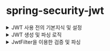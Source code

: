 # spring-security-jwt

<details>
<summary>JWT 사용 전의 기본지식 및 설정</summary>

## 0. 개요

공부하는데 진짜 오랜 시간이 걸렸다.
제대로 된 예시가 많지 않았던 탓도 있고, 꼼꼼하게 보고 싶다보니 오래걸린 것 같다.
우선 JWT에 들어가기 앞서서 스프링 시큐리티의 체인 필터에 대해서 알고 가야한다.

스프링 시큐리티는 필터 체인이라는 여러개의 필터를 물고 물고 물어져서 실행을 하고, 단계마다 로직을 실행햔다.

1. **ChannelProcessingFilter**: 요청 및 응답의 보안 채널 처리를 담당하는 필터입니다.
2. **SecurityContextPersistenceFilter**: 보안 컨텍스트를 요청 간에 유지하는 역할을 담당하는 필터입니다.
3. **ConcurrentSessionFilter**: 동시 세션 제어를 위한 필터입니다.
4. **LogoutFilter**: 로그아웃 처리를 담당하는 필터입니다.
5. **UsernamePasswordAuthenticationFilter**: 사용자 이름과 비밀번호에 기반한 인증을 처리하는 필터입니다.
6. **DefaultLoginPageGeneratingFilter**: 기본 로그인 페이지를 생성하는 필터입니다.
7. **DefaultLogoutPageGeneratingFilter**: 기본 로그아웃 페이지를 생성하는 필터입니다.
8. **BasicAuthenticationFilter**: HTTP Basic 인증을 처리하는 필터입니다.
9. **RequestCacheAwareFilter**: 요청 캐시 처리를 담당하는 필터입니다.
10. **SecurityContextHolderAwareRequestFilter**: 보안 컨텍스트를 요청에 적용하는 필터입니다.
11. **AnonymousAuthenticationFilter**: 익명 사용자 인증을 처리하는 필터입니다.
12. **SessionManagementFilter**: 세션 관리를 담당하는 필터입니다.
13. **ExceptionTranslationFilter**: 인증 및 권한 예외를 처리하는 필터입니다.
14. **FilterSecurityInterceptor**: 권한 기반의 보안 처리를 담당하는 필터입니다.

이 외에도 여러가지 필터가 있고, 사용자가 필터의 순서를 바꿀 수 도 있으며, 중간에 커스텀 필터를 끼워 넣을 수 도 있다.

이 순서에 대해서 이해하고 있어야, 스프링 시큐리티를 제대로 사용할 수 있다.

우리는 JWT의 새로운 필터를 만들고, 이 사이에 끼워넣을것이다.

## 1. `SecurityConfig` 설정

![Untitled (21)](https://github.com/GiLik154/spring-security-jwt/assets/118507239/d786595f-e4f2-4ab3-9e7f-4f014ab907e9)

위와 같이 설정했다.
우선 스프링 시큐리티의 로그인을 사용하지 않으니, 로그인 관련을 모두 제거했다.
또한 JWT 토큰을 사용하므로 `csrf` 토큰에 의존할 필요가 없어지니, 비활성화 하였다.

여기서 우리가 봐야 할 것은 

![Untitled (22)](https://github.com/GiLik154/spring-security-jwt/assets/118507239/3a508d69-1895-4c3c-9405-175aa9a2b782)

이 부분인데, **UsernamePasswordAuthenticationFilter** 이전에 내가 만든 JWT Filter을 끼워넣을것이다.

## 2. `properties` 설정

![Untitled (23)](https://github.com/GiLik154/spring-security-jwt/assets/118507239/1bdbe25e-4422-46fc-bfd4-d1e1fac65eaf)

3가지를 설정했다.
1. 시크릿 키
2. 억세스 토큰의 만료 시간
3. 리프래쉬 토큰의 만료 시간

시크릿 키의 경우는 랜덤으로 아무거나 만들어서 사용했다.
억세스 토큰의 경우는 만료 시간을 짧게 두는 게 좋기에 30분으로 설정했고
리프래쉬 토큰의 경우는 7일을 사용했다.
</details>



<details>
<summary>JWT 생성 및 파싱 로직</summary>
  
## 0. 개요

![JWT_Util](https://github.com/GiLik154/spring-security-jwt/assets/118507239/6ea21b60-f194-4746-ba21-d8a8f3e385ec)

전체적인 로직은 위와 같다
위의 로직은 토큰을 생성하고, 추출하는 메소드 들이 들어있다.
처음 보는 개념들이 있어서 하나씩 살펴보도록 하겠다.

## 1. 생성

![Untitled (25)](https://github.com/GiLik154/spring-security-jwt/assets/118507239/38b8e262-3ac4-4124-a53f-17e75a81c7be)

위의 로직들이 생성하는 로직이다.
주석을 통해서 설명을 하고 있으나, 다시 설명을 하도록 하겠다.

![Untitled (26)](https://github.com/GiLik154/spring-security-jwt/assets/118507239/cfe5247c-2cbc-4f9a-8394-d7fffb4db7cf)

위의 로직은 억세스 토큰을 생성하는 로직이다.
억세스 토큰의 Subject에는 username과 유저의 등급을 넣었다.

`Claims` 의 put 메소드를 통해 정보들을 넣을 수 있다.

![Untitled (27)](https://github.com/GiLik154/spring-security-jwt/assets/118507239/c8ec3dbd-725b-4dfc-b450-d05dbcdd607d)

`Claims` 의 내부를 보면 설명이 잘 되어 있다.
Map을 상속받아서 put 메소드를 사용할 수 있다.

리프래쉬 토큰의 로직도 다르지 않다.

![Untitled (28)](https://github.com/GiLik154/spring-security-jwt/assets/118507239/421a0dd5-2e17-43f6-8600-2b775c31e93f)

차이는 리프래쉬 토큰에는 유저의 등급을 넣지 않았다.
재발급을 받는 토큰이다보니 많은 정보가 담길 필요가 없기 때문이다.
이후 중요한 로직은 다음이다.

![Untitled (29)](https://github.com/GiLik154/spring-security-jwt/assets/118507239/b0b77c4a-b0eb-40f3-a846-80a9c0d7faf3)

토큰을 생성하는 로직이 담겨있다.
주석에 어떻게 사용되는지 적혀있지만, 다시 보도록하면

우선 subject를 `Claims` 을 통해 불러온다.
그리고 오늘의 날짜와, 만료 날짜를 설정해주고

`Jwts.*builder*()` 을 사용하여 토큰을 생성한다.

Jwts 내부를 보면 아주 복잡한 과정들을 거치는데,
한 번 살펴보면 도움이 많이 될 것 같다.

## 2. 추출

![Untitled (30)](https://github.com/GiLik154/spring-security-jwt/assets/118507239/c5a53d05-91a5-40e3-bb61-6cf49ea97f02)

추출하는 메소드는 간단하다.
중요하고, 처음 접하는 개념들만 살펴보겠다.
  
![Untitled (31)](https://github.com/GiLik154/spring-security-jwt/assets/118507239/8cb2c429-f7c6-4d43-ab21-4a9e7c88dc87)

우선 펑션 기능을 처음 접했다.
형변환을 도와주는 메소드였다. 

![Untitled (32)](https://github.com/GiLik154/spring-security-jwt/assets/118507239/c26be2a8-0c57-43f6-9a68-d8b54ce9c8b8)

이런 식으로 매개 변수를 넣어주면 String으로 형변환해서 돌려주었다.
처음보는 개념이어서 공부하는데 도움이 많이 되었다.

![Untitled (33)](https://github.com/GiLik154/spring-security-jwt/assets/118507239/8de4de4f-7e63-47e1-8c42-c3197dcabcb8)

토큰의 복호화는 Jwts의 메소드를 이용했다.
간단하게 복호화 할 수 있게 된다.

## 3. 결론

로직이 복잡해보일 수 있으나, 조금만 천천히 보다 보면 이해하는데 큰 어려움이 없었다.
하나씩 뜯어보면서 공부도 많이 할 수 있었다.
작성해야 하는 메소드가 많아서 조금 두려움이 있었지만
하나씩 하다보니 금방 따라가고 이해할 수 있었다.
나의 코드가 누군가에게 도움이 되기를 원한다.
</details>



<details>
<summary>JwtFilter을 이용한 검증 및 파싱</summary>
  

## 0. 개요

이 부분이 제일 어렵고 오래걸렸고 핵심 로직이다.
사실 사용하지 않아도 Jwt를 사용할 수 는 있지만,
스프링 시큐리티의 필터체인에 의존하면 많은 것을 편리하게 사용할 수 있다.
물론 적용하고, 이해하는데 시간이 조금 오래 걸릴 수 는 있다.

스프링 시큐리티의 필터체인에 대해 궁금하면 앞서 설명한 사이트를 참고해주길 바란다.
[JWT 사용 전의 기본지식 및 설정](https://www.notion.so/JWT-e954d8c8986b49a89f9fac965befdf61?pvs=21) 

## 1. 필터의 전체적인 로직

![JwtFilter](https://github.com/GiLik154/spring-security-jwt/assets/118507239/960548f4-80fc-4e4c-9c97-5d209828390c)

나도 많이 해맸던 부분이라 주석을 모두 달아놨다.
이 필터는 `OncePerRequestFilter` 를 상속받는다.
`OncePerRequestFilter` 는 직접 찾아보면 이해가 쉽겠지만, 쉽게 설명하면

우리가 요청을 하면 서블릿을 생성해서 메모리에 저장해둔다.
이후 똑같은 요청을 보내면 저장해 두었던 서블릿을 꺼내서 요청을 처리한다.
이런 과정을 통해서 메모리를 절약하고, 속도를 높일 수 있다.

Filter의 경우에는 서블릿이 저장되어 있든, 저장되어 있지 않든 실행이 되고
`OncePerRequestFilter` 의 경우는 새로운 요청 ( 새로운 서블릿 ) 에만 필터를 적용한다.

즉, `OncePerRequestFilter` 를 사용해야 재요청이 되는 것을 막고, 리소스 낭비를 막을 수 있다.

## 1. 토큰의 파싱

![Untitled (25)](https://github.com/GiLik154/spring-security-jwt/assets/118507239/97e7e9d0-d84b-4363-a6e7-db1cd47a4f6e)
  
![Untitled (26)](https://github.com/GiLik154/spring-security-jwt/assets/118507239/f267b749-adfa-45f0-a888-b81a5ef2fbf1)

위의 로직에서 토큰을 가지고 온다.
회사마다 다를 수 있지만 나는 헤더를 통해서 토큰을 보내주고
그 토큰을 파싱해서 사용하는 것으로 했다.

`request.getHeader(*AUTHORIZATION*);` 을 통해서 토큰을 받아오고

![Untitled (27)](https://github.com/GiLik154/spring-security-jwt/assets/118507239/227c2bec-f23c-4e7d-96d8-cc7690e0e8d1)

내가 보낸 양식이 맞는지 확인한다.
만약 이 양식이 지켜지지 않을 경우에는 토큰 파싱을 진행하지 않는다.

이후 `"Bearer "` 를 제거한 토큰을 반환해주는 것으로 토큰을 받아온다. 

## 2. 토큰의 처리

![Untitled (28)](https://github.com/GiLik154/spring-security-jwt/assets/118507239/9ef6c7eb-fa96-44e7-a012-895ae8c6bda2)

`request.getRequestURI();` 을 통해서 현재 접속한 URI를 받아온다.
내가 원하는 URI에만 실행하기 위해서이다.
이후 IF문으로 토큰이 존재하는지 점검하고, 내가 원하는 사이트인지 점검한다.

이후 `Authentication` 의 객체에 토큰을 담아서 `jwtProvider.authenticate` 로 전달한다.
(프로바이더에 관련해서는 다음 장에서 설명하도록 하겠다.)

`jwtProvider.authenticate` 에서 토큰이 사용 가능한지 검증하고, 유저의 정보를 담아서 `Authentication` 로 반환해준다. 
이후 `SecurityContextHolder` 에 반환된 `Authentication` 를 담아준다.

![Untitled (29)](https://github.com/GiLik154/spring-security-jwt/assets/118507239/b302dfad-9381-4470-a1c7-c7d85cf657c3)

만약 토큰이 만료되었을 경우 403 을 반환하고, 오류 내역을 출력한다.
403이 반환되면 리프래쉬 토큰을 사용하여 재발급 하는 API로 이동한다.

![Untitled (30)](https://github.com/GiLik154/spring-security-jwt/assets/118507239/7b7a8800-da54-47cf-8e7c-6ef0edf56af5)

이후 다음 체인으로 넘겨준 Jwt Filter의 역할이 끝난다.
나는 원하는 URI에만 접근을 허용했지만, 반대로 원하지 않는 URI를 설정하고, 필터를 건너뛰는 방식을 사용해도 무난할 것으로 보인다.
예를 들면 `"/reissue"` 처럼 재발급 하는 API 의 경우 리프래쉬 토큰이 들어오면 오류가 발생할 가능성이 있으니, 미리 방지하는 것이 좋아보인다.

## 3.  결론

필터의 내용이 복잡하고 어려울 수 있으나, 백엔드 개발자를 선택한 이상 이해를 하고 넘어가야 하는 부분이다.
이러한 부분에 있어서 공부를 할 수 있어서 좋았고
스프링 시큐리티의 체인 필터에 관해서 공부하고 이해할 수 있는 시간이어서 좋았다.
필터를 잘 사용하면 개발자가 할 일이 많이 줄어든다. 어렵다고 피할 수 있는 것은 아니기에 이 참에 공부하고 이해하면 나중에 많은 도움이 될 것 같다고 생각했다.
  
</details>
